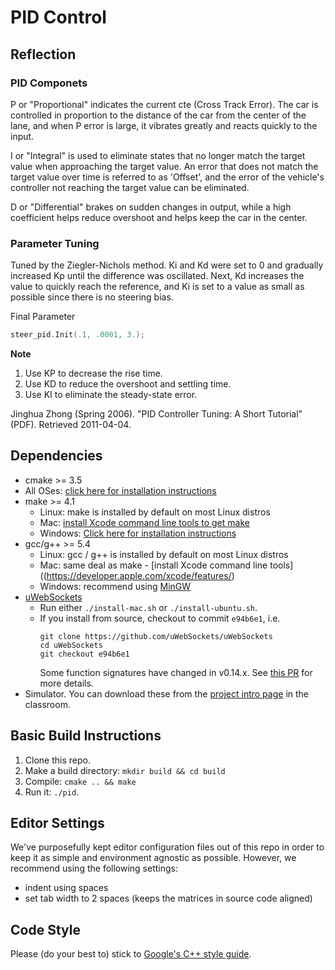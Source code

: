 # PID Control

## Reflection

### PID Componets
P or "Proportional" indicates the current cte (Cross Track Error). The car is controlled in proportion to the distance of the car from the center of the lane, and when P error is large, it vibrates greatly and reacts quickly to the input.

I or "Integral" is used to eliminate states that no longer match the target value when approaching the target value. An error that does not match the target value over time is referred to as 'Offset', and the error of the vehicle's controller not reaching the target value can be eliminated.

D or "Differential" brakes on sudden changes in output, while a high coefficient helps reduce overshoot and helps keep the car in the center.

### Parameter Tuning
Tuned by the Ziegler-Nichols method. Ki and Kd were set to 0 and gradually increased Kp until the difference was oscillated. Next, Kd increases the value to quickly reach the reference, and Ki is set to a value as small as possible since there is no steering bias.

Final Parameter
```c++
steer_pid.Init(.1, .0001, 3.);
```

**Note**
1. Use KP to decrease the rise time.
2. Use KD to reduce the overshoot and settling time.
3. Use KI to eliminate the steady-state error.

Jinghua Zhong (Spring 2006). "PID Controller Tuning: A Short Tutorial" (PDF). Retrieved 2011-04-04.

## Dependencies

* cmake >= 3.5
 * All OSes: [click here for installation instructions](https://cmake.org/install/)
* make >= 4.1
  * Linux: make is installed by default on most Linux distros
  * Mac: [install Xcode command line tools to get make](https://developer.apple.com/xcode/features/)
  * Windows: [Click here for installation instructions](http://gnuwin32.sourceforge.net/packages/make.htm)
* gcc/g++ >= 5.4
  * Linux: gcc / g++ is installed by default on most Linux distros
  * Mac: same deal as make - [install Xcode command line tools]((https://developer.apple.com/xcode/features/)
  * Windows: recommend using [MinGW](http://www.mingw.org/)
* [uWebSockets](https://github.com/uWebSockets/uWebSockets)
  * Run either `./install-mac.sh` or `./install-ubuntu.sh`.
  * If you install from source, checkout to commit `e94b6e1`, i.e.
    ```
    git clone https://github.com/uWebSockets/uWebSockets 
    cd uWebSockets
    git checkout e94b6e1
    ```
    Some function signatures have changed in v0.14.x. See [this PR](https://github.com/udacity/CarND-MPC-Project/pull/3) for more details.
* Simulator. You can download these from the [project intro page](https://github.com/udacity/self-driving-car-sim/releases) in the classroom.

## Basic Build Instructions

1. Clone this repo.
2. Make a build directory: `mkdir build && cd build`
3. Compile: `cmake .. && make`
4. Run it: `./pid`. 

## Editor Settings

We've purposefully kept editor configuration files out of this repo in order to
keep it as simple and environment agnostic as possible. However, we recommend
using the following settings:

* indent using spaces
* set tab width to 2 spaces (keeps the matrices in source code aligned)

## Code Style

Please (do your best to) stick to [Google's C++ style guide](https://google.github.io/styleguide/cppguide.html).
